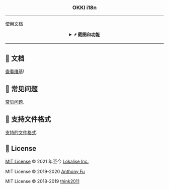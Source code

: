 <h3 align='center'>OKKI i18n</h3>

-----

[使用文档](https://xmkm.yuque.com/armee3/iu926w/num5bm4srpngva96?singleDoc#)




<details>
<summary align='center'><b>⚡️ 截图和功能</b></summary>


```
<h3 align='center'>内联提示</h3>
```


![](https://github.com/lokalise/okki-i18n/blob/screenshots/annotation-animated.gif?raw=true)

<h3 align='center'>悬浮窗和快捷操作</h3>

![](https://github.com/lokalise/okki-i18n/blob/screenshots/hover.png?raw=true)

<h3 align='center'>统一管理所有翻译</h3>

![](https://github.com/lokalise/okki-i18n/blob/screenshots/review-sidebar.png?raw=true)

<h3 align='center'><a href='https://github.com/lokalise/okki-i18n/wiki/Editor-UI'>可视化编辑器</a> 和 <a href='https://github.com/lokalise/okki-i18n/wiki/Review-&-Collaboration-System'>审阅系统</a></h3>

![](https://github.com/lokalise/okki-i18n/blob/screenshots/review-editor.png?raw=true)

<h3 align='center'>从代码中提取文案</h3>

![](https://github.com/lokalise/okki-i18n/blob/screenshots/extract.png?raw=true)

<h3 align='center'>缺失文案报告</h3>

![](https://github.com/lokalise/okki-i18n/blob/screenshots/problems.png?raw=true)

<h3 align='center'>机器翻译</h3>

![](https://github.com/lokalise/okki-i18n/blob/screenshots/quick-actions.png?raw=true)

<h3 align='center'>JSON 和 YAML 的内联提示</h3>

![](https://github.com/lokalise/okki-i18n/blob/screenshots/annotation-locale.png?raw=true)

<h3 align="center"> 其他功能 </h3>

- 支持多目录工作区
- 支持远程开发 (Remote Development)
- 支持大多数流行框架
- 插件自身多语言支持 [翻译列表](https://github.com/lokalise/okki-i18n#-multilingual-support)

</details>

-----

## 📖 文档

[查看维基](https://github.com/lokalise/okki-i18n/wiki)!


## 💭 常见问题

[常见问题](https://github.com/lokalise/okki-i18n/wiki/FAQ).


## 📜 支持文件格式

[支持的文件格式](https://github.com/lokalise/okki-i18n/wiki/Supported-Locale-Formats).



## 📄 License

[MIT License](https://github.com/lokalise/okki-i18n/blob/master/LICENSE) © 2021 年至今 [Lokalise Inc.](https://github.com/lokalise)

MIT License © 2019-2020 [Anthony Fu](https://github.com/antfu)

MIT License © 2018-2019 [think2011](https://github.com/think2011)

